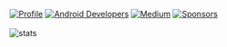 <a href="https://github.com/lopspower"><img alt="Profile" src="https://lopspower.github.io/badges/lopspower.svg"/></a>
<a href="http://developer.android.com/index.html"><img alt="Android Developers" src="https://lopspower.github.io/badges/android_dev.svg"/></a>
<a href="https://medium.com/@LopezMikhael"><img alt="Medium" src="https://lopspower.github.io/badges/medium.svg"/></a>
<a href="https://github.com/sponsors/lopspower"><img alt="Sponsors" src="https://lopspower.github.io/badges/sponsors.svg"/></a>
</br></br>
![stats](https://github-readme-stats.vercel.app/api?username=lopspower&hide=contribs,prs&show_icons=true&include_all_commits=true&count_private=true&theme=github_dark)
